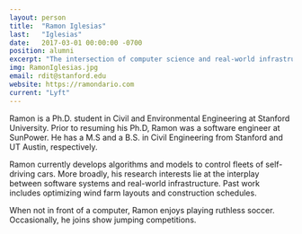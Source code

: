 ```yaml
---
layout: person
title:  "Ramon Iglesias"
last:   "Iglesias"
date:   2017-03-01 00:00:00 -0700
position: alumni
excerpt: "The intersection of computer science and real-world infrastructure"
img: RamonIglesias.jpg
email: rdit@stanford.edu
website: https://ramondario.com
current: "Lyft"
---
```


Ramon is a Ph.D. student in Civil and Environmental Engineering at Stanford University. Prior to resuming his Ph.D, Ramon was a software engineer at SunPower. He has a M.S and a B.S. in Civil Engineering from Stanford and UT Austin, respectively.

Ramon currently develops algorithms and models to control fleets of self-driving cars. More broadly, his research interests lie at the interplay between software systems and real-world infrastructure. Past work includes optimizing wind farm layouts and construction schedules.

When not in front of a computer, Ramon enjoys playing ruthless soccer. Occasionally, he joins show jumping competitions. 
